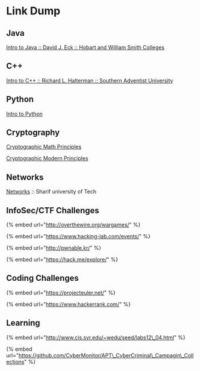 # Link Dump

## Java

[Intro to Java :: David J. Eck :: Hobart and William Smith Colleges](http://math.hws.edu/eck/cs124/downloads/javanotes6-linked.pdf)

## C++

[Intro to C++ :: Richard L. Halterman :: Southern Adventist University](https://python.cs.southern.edu/cppbook/progcpp.pdf)

## Python

[Intro to Python](https://www.cse.unsw.edu.au/~en1811/python-docs/python-3.6.4-docs-pdf/tutorial.pdf)

## Cryptography

[Cryptographic Math Principles](https://www.cs.umd.edu/~waa/414-F11/IntroToCrypto.pdf)

[Cryptographic Modern Principles](https://crypto.stanford.edu/~dabo/cryptobook/draft_0_2.pdf)

## Networks

[Networks](http://ce.sharif.edu/courses/94-95/2/ce443-3/resources/root/Book/fqo47.Computer.Networking.A.TopDown.Approach.6th.Edition.pdf) :: Sharif university of Tech



## InfoSec/CTF Challenges

{% embed url="http://overthewire.org/wargames/" %}

{% embed url="https://www.hacking-lab.com/events/" %}

{% embed url="http://pwnable.kr/" %}

{% embed url="https://hack.me/explore/" %}

## Coding Challenges

{% embed url="https://projecteuler.net/" %}

{% embed url="https://www.hackerrank.com/" %}



## Learning 

{% embed url="http://www.cis.syr.edu/~wedu/seed/labs12\_04.html" %}

{% embed url="https://github.com/CyberMonitor/APT\_CyberCriminal\_Campagin\_Collections" %}







